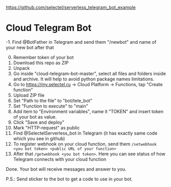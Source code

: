 https://github.com/selectel/serverless_telegram_bot_example

# Cloud Telegram Bot

-1. Find @BotFather in Telegram and send them "/newbot" and name of your new bot after that

0. Remember token of your bot
1. Download this repo as ZIP
2. Unpack
3. Go inside "cloud-telegram-bot-master", select all files and folders inside and archive. 
It will help to avoid python package names limitations.
4. Go to https://my.selectel.ru -> Cloud Platform -> Functions, tap "Create function"
5. Upload ZIP file 
6. Set "Path to the file" to "bot/tele_bot"
7. Set "Function to execute" to "main"
8. Add item to "Environment variables", name it "TOKEN" and insert token of your bot as value.
9. Click "Save and deploy"
10. Mark "HTTP-request" as public
11. Find @SelectelServerless_bot in Telegram (it has exactly same code which you see in github)
12. To register webhook on your cloud function, send them `/setwebhook <you bot token> <public URL of your function>`
13. After that `/getwebhook <you bot token>`. Here you can see status of how Telegram connects with your cloud function

Done. Your bot will receive messages and answer to you.

P.S.: Send sticker to the bot to get a code to use in your bot.
